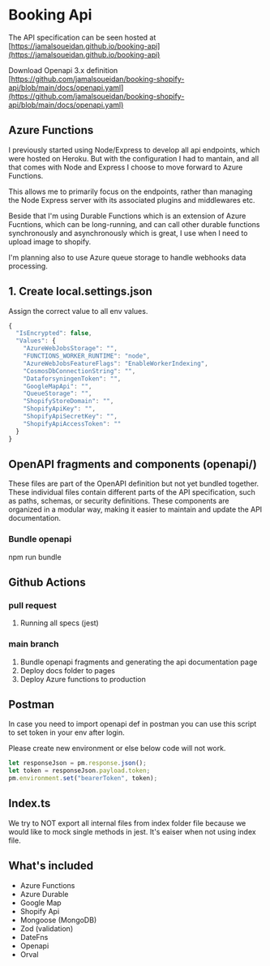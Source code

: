 # Booking Api

The API specification can be seen hosted at [https://jamalsoueidan.github.io/booking-api](https://jamalsoueidan.github.io/booking-api)

Download Openapi 3.x definition [https://github.com/jamalsoueidan/booking-shopify-api/blob/main/docs/openapi.yaml](https://github.com/jamalsoueidan/booking-shopify-api/blob/main/docs/openapi.yaml)

## Azure Functions

I previously started using Node/Express to develop all api endpoints, which were hosted on Heroku. But with the configuration I had to mantain, and all that comes with Node and Express I choose to move forward to Azure Functions.

This allows me to primarily focus on the endpoints, rather than managing the Node Express server with its associated plugins and middlewares etc.

Beside that I'm using Durable Functions which is an extension of Azure Fucntions, which can be long-running, and can call other durable functions synchronously and asynchronously which is great, I use when I need to upload image to shopify.

I'm planning also to use Azure queue storage to handle webhooks data processing.

## 1. Create local.settings.json

Assign the correct value to all env values.

```js
{
  "IsEncrypted": false,
  "Values": {
    "AzureWebJobsStorage": "",
    "FUNCTIONS_WORKER_RUNTIME": "node",
    "AzureWebJobsFeatureFlags": "EnableWorkerIndexing",
    "CosmosDbConnectionString": "",
    "DataforsyningenToken": "",
    "GoogleMapApi": "",
    "QueueStorage": "",
    "ShopifyStoreDomain": "",
    "ShopifyApiKey": "",
    "ShopifyApiSecretKey": "",
    "ShopifyApiAccessToken": ""
  }
}

```

## OpenAPI fragments and components (openapi/)

These files are part of the OpenAPI definition but not yet bundled together. These individual files contain different parts of the API specification, such as paths, schemas, or security definitions. These components are organized in a modular way, making it easier to maintain and update the API documentation.

### Bundle openapi

npm run bundle

## Github Actions

### pull request

1. Running all specs (jest)

### main branch

1. Bundle openapi fragments and generating the api documentation page
2. Deploy docs folder to pages
3. Deploy Azure functions to production

## Postman

In case you need to import openapi def in postman you can use this script to set token in your env after login.

Please create new environment or else below code will not work.

```js
let responseJson = pm.response.json();
let token = responseJson.payload.token;
pm.environment.set("bearerToken", token);
```

## Index.ts

We try to NOT export all internal files from index folder file because we would like to mock single methods in jest.
It's eaiser when not using index file.

## What's included

- Azure Functions
- Azure Durable
- Google Map
- Shopify Api
- Mongoose (MongoDB)
- Zod (validation)
- DateFns
- Openapi
- Orval
